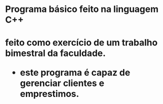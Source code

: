 <h1> Programa básico feito na linguagem C++ <h1>

feito como exercício de um trabalho bimestral da faculdade.

- este programa é capaz de gerenciar clientes e emprestimos.

